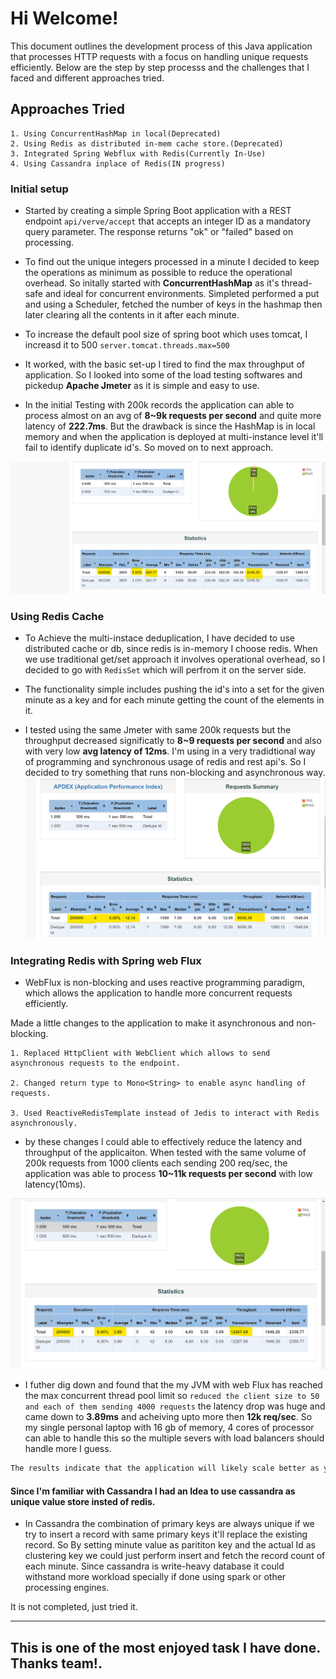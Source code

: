 # Hi Welcome!
This document outlines the development process of this Java application that processes HTTP requests with a focus on handling unique requests efficiently. Below are the step by step processs and the challenges that I faced and different approaches tried.

## Approaches Tried
    1. Using ConcurrentHashMap in local(Deprecated)
    2. Using Redis as distributed in-mem cache store.(Deprecated)
    3. Integrated Spring Webflux with Redis(Currently In-Use)
    4. Using Cassandra inplace of Redis(IN progress)

### Initial setup

* Started by creating a simple Spring Boot application with a REST endpoint `api/verve/accept` that accepts an integer ID as a mandatory query parameter. The response returns "ok" or "failed" based on processing.

* To find out the unique integers processed in a minute I decided to keep the operations as minimum as possible to reduce the operational overhead. So initally started with **ConcurrentHashMap** as it's thread-safe and ideal for concurrent environments. Simpleted performed a put and using a Scheduler, fetched the number of keys in the hashmap then later clearing all the contents in it after each minute. 

* To increase the default pool size of spring boot which uses tomcat, I increasd it to 500 `server.tomcat.threads.max=500`

* It worked, with the basic set-up I tired to find the max throughput of application. So I looked into some of the load testing softwares and pickedup **Apache Jmeter** as it is simple and easy to use.

* In the initial Testing with 200k records the application can able to process almost on an avg of **8~9k requests per second** and quite more latency of **222.7ms**. But the drawback is since the HashMap is in local memory and when the application is deployed at multi-instance level it'll fail to identify duplicate id's. So moved on to next approach.

![Using ConcurrentHashMap](https://raw.githubusercontent.com/FalconDinesh/HighThroughputJavaApp/refs/heads/main/benchmark-jmeter/HashMap%20-%20report.png)


### Using Redis Cache

* To Achieve the multi-instace deduplication, I have decided to use distributed cache or db, since redis is in-memory I choose redis. When we use traditional get/set approach it involves operational overhead, so I decided to go with `RedisSet` which will perfrom it on the server side. 

* The functionality simple includes pushing the id's into a set for the given minute as a key and for each minute getting the count of the elements in it.

* I tested using the same Jmeter with same 200k requests but the throughput decreased significatly to **8~9 requests per second** and also with very low **avg latency of 12ms**. I'm using in a very tradidtional way of programming and synchronous usage of redis and rest api's. So I decided to try something that runs non-blocking and asynchronous way. 
![Using Redis](https://raw.githubusercontent.com/FalconDinesh/HighThroughputJavaApp/refs/heads/main/benchmark-jmeter/redis%20-%20benchmark.png)


### Integrating Redis with Spring web Flux

* WebFlux is non-blocking and uses reactive programming paradigm, which allows the application to handle more concurrent requests efficiently. 

Made a little changes to the application to make it asynchronous and non-blocking. 

    1. Replaced HttpClient with WebClient which allows to send asynchronous requests to the endpoint.

    2. Changed return type to Mono<String> to enable async handling of requests.

    3. Used ReactiveRedisTemplate instead of Jedis to interact with Redis asynchronously.

* by these changes I could able to effectively reduce the latency and throughput of the applicaiton. When tested with the same volume of 200k requests from 1000 clients each sending 200 req/sec, the application was able to process **10~11k requests per second** with low latency(10ms).

![Reactive Programming with Redis](https://raw.githubusercontent.com/FalconDinesh/HighThroughputJavaApp/refs/heads/main/benchmark-jmeter/Reactive_redis-benchmark.png)

* I futher dig down and found that the my JVM with web Flux has reached the max concurrent thread pool limit so `reduced the client size to 50 and each of them sending 4000 requests` the latency drop was huge and came down to **3.89ms** and acheiving upto more then **12k req/sec**. So my single personal laptop with 16 gb of memory, 4 cores of processor can able to handle this so the multiple severs with load balancers should handle more I guess.

```bash
The results indicate that the application will likely scale better as you increase the request volume, especially with load balancing or additional resources and optimizations like auto-scaling and more code optimizations.
```

#### Since I'm familiar with Cassandra I had an Idea to use cassandra as unique value store insted of redis.

* In Cassandra the combination of primary keys are always unique if we try to insert a record with same primary keys it'll replace the existing record. So By setting minute value as parititon key and the actual Id as clustering key we could just perform insert and fetch the record count of each minute. Since cassandra is write-heavy database it could withstand more workload specially if done using spark or other processing engines.

It is not completed, just tried it.

----
## This is one of the most enjoyed task I have done. Thanks team!.